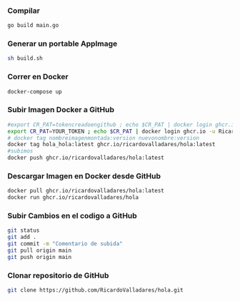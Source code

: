 ### Compilar

```bash
go build main.go
``` 

### Generar un portable AppImage

```bash
sh build.sh
``` 

### Correr en Docker

```bash
docker-compose up
``` 

### Subir Imagen Docker a GitHub

```bash
#export CR_PAT=tokencreadoengithub ; echo $CR_PAT | docker login ghcr.io -u RicardoValladares --password-stdin
export CR_PAT=YOUR_TOKEN ; echo $CR_PAT | docker login ghcr.io -u RicardoValladares --password-stdin
# docker tag nombreimagenmontada:version nuevonombre:version
docker tag hola_hola:latest ghcr.io/ricardovalladares/hola:latest
#subimos
docker push ghcr.io/ricardovalladares/hola:latest
```

### Descargar Imagen en Docker desde GitHub

```bash
docker pull ghcr.io/ricardovalladares/hola:latest
docker run ghcr.io/ricardovalladares/hola
```

### Subir Cambios en el codigo a GitHub

```bash
git status
git add .
git commit -m "Comentario de subida"
git pull origin main 
git push origin main
```

### Clonar repositorio de GitHub

```bash
git clone https://github.com/RicardoValladares/hola.git
```

